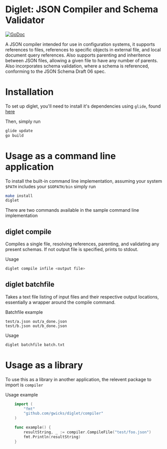 # Diglet: JSON Compiler and Schema Validator
[![GoDoc](https://godoc.org/github.com/gwicks/diglet?status.svg)](https://godoc.org/github.com/gwicks/diglet)

A JSON compiler intended for use in configuration systems, it supports references to files, references to specific objects in external file, and local document query references. Also supports parenting and inheritence between JSON files, allowing a given file to have any number of parents. Also incorporates schema validation, where a schema is referenced, conforming to the JSON Schema Draft 06 spec.

# Installation

To set up diglet, you'll need to install it's dependencies using `glide`, found [here](https://github.com/Masterminds/glide)

Then, simply run

```bash
glide update
go build
```

# Usage as a command line application

To install the built-in command line implementation, assuming your system `$PATH` includes your `$GOPATH/bin` simply run

```bash
make install
diglet
```

There are two commands available in the sample command line implementation

## diglet compile

Compiles a single file, resolving references, parenting, and validating any present schemas. If not output file is specified, prints to stdout.

Usage 
```bash
diglet compile infile <output file>
```

## diglet batchfile

Takes a text file listing of input files and their respective output locations, essentially a wrapper around the compile command.

Batchfile example 

```
test/a.json out/a_done.json
test/b.json out/b_done.json
```

Usage
```bash
diglet batchfile batch.txt
```

# Usage as a library

To use this as a library in another application, the relevent package to import is `compiler`

Usage example

```go
    import (
        "fmt"
        "github.com/gwicks/diglet/compiler"
    )

    func example() {
        resultString, _ := compiler.CompileFile("test/foo.json")
        fmt.Println(resultString)
    }
```